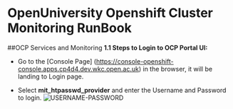 # OpenUniversity Openshift Cluster Monitoring RunBook

##OCP Services and Monitoring
**1.1 Steps to Login to OCP Portal UI:**
- Go to the [Console Page] (https://console-openshift-console.apps.cp4d4.dev.wkc.open.ac.uk) in the browser, it will be landing to Login page.

- Select **mit_htpasswd_provider** and enter the Username and Password to login.
![USERNAME-PASSWORD](images/login-page)
